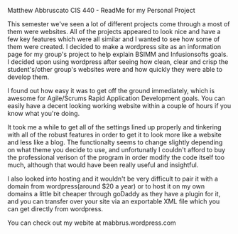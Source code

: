 Matthew Abbruscato
CIS 440 - ReadMe for my Personal Project

This semester we've seen a lot of different projects come through a  most of them were websites. All of 
the projects appeared to look nice and have a few key features which were all similar and I wanted to 
see how some of them were created. I decided to make a wordpress site as an information page for my
group's project to help explain BSIMM and Infusionsofts goals. I decided upon using wordpress after seeing 
how clean, clear and crisp the student's/other group's websites were and how quickly they were able to develop
them. 

I found out how easy it was to get off the ground immediately, which is awesome for Agile/Scrums 
Rapid Application Development goals. You can easily have a decent looking working website within a couple
of hours if you know what you're doing. 

It took me a while to get all of the settings lined up properly and tinkering with all of the robust features
in order to get it to look more like a website and less like a blog. The functionalty seems to change
slightly depending on what theme you decide to use, and unfortunatly I couldn't afford to buy the professional
verison of the program in order modify the code itself too much, although that would have been really useful 
and insightful.

I also looked into hosting and it wouldn't be very difficult to pair it with a domain from wordpress(around $20 a year)
or to host it on my own domains a little bit cheaper through goDaddy as they have a plugin for it, and you can
transfer over your site via an exportable XML file which you can get directly from wordpress.

You can check out my webite at mabbrus.wordpress.com